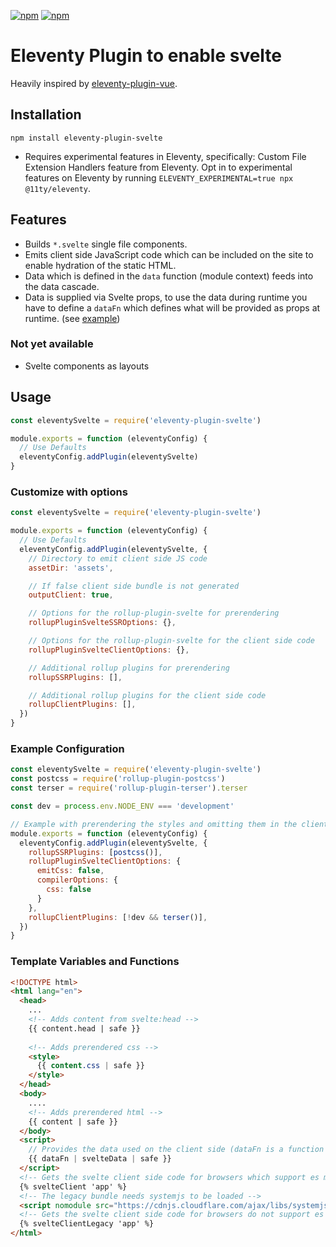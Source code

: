 [![npm](https://img.shields.io/npm/dw/eleventy-plugin-svelte)](https://www.npmjs.com/package/eleventy-plugin-svelte)
[![npm](https://img.shields.io/npm/v/eleventy-plugin-svelte)](https://www.npmjs.com/package/eleventy-plugin-svelte)

# Eleventy Plugin to enable svelte

Heavily inspired by [eleventy-plugin-vue](https://github.com/11ty/eleventy-plugin-vue).

## Installation

`npm install eleventy-plugin-svelte`

- Requires experimental features in Eleventy, specifically: Custom File Extension Handlers feature from Eleventy. Opt in to experimental features on Eleventy by running `ELEVENTY_EXPERIMENTAL=true npx @11ty/eleventy`.

## Features

- Builds `*.svelte` single file components.
- Emits client side JavaScript code which can be included on the site to enable hydration of the static HTML.
- Data which is defined in the `data` function (module context) feeds into the data cascade.
- Data is supplied via Svelte props, to use the data during runtime you have to define a `dataFn` which defines what will be provided as props at runtime. (see [example](example))

### Not yet available

- Svelte components as layouts

## Usage

```js
const eleventySvelte = require('eleventy-plugin-svelte')

module.exports = function (eleventyConfig) {
  // Use Defaults
  eleventyConfig.addPlugin(eleventySvelte)
}
```

### Customize with options

```js
const eleventySvelte = require('eleventy-plugin-svelte')

module.exports = function (eleventyConfig) {
  // Use Defaults
  eleventyConfig.addPlugin(eleventySvelte, {
    // Directory to emit client side JS code
    assetDir: 'assets',

    // If false client side bundle is not generated
    outputClient: true,

    // Options for the rollup-plugin-svelte for prerendering
    rollupPluginSvelteSSROptions: {},

    // Options for the rollup-plugin-svelte for the client side code
    rollupPluginSvelteClientOptions: {},

    // Additional rollup plugins for prerendering
    rollupSSRPlugins: [],

    // Additional rollup plugins for the client side code
    rollupClientPlugins: [],
  })
}
```

### Example Configuration

```js
const eleventySvelte = require('eleventy-plugin-svelte')
const postcss = require('rollup-plugin-postcss')
const terser = require('rollup-plugin-terser').terser

const dev = process.env.NODE_ENV === 'development'

// Example with prerendering the styles and omitting them in the client bundle.
module.exports = function (eleventyConfig) {
  eleventyConfig.addPlugin(eleventySvelte, {
    rollupSSRPlugins: [postcss()],
    rollupPluginSvelteClientOptions: {
      emitCss: false,
      compilerOptions: {
        css: false
      }
    },
    rollupClientPlugins: [!dev && terser()],
  })
}
```

### Template Variables and Functions

```html
<!DOCTYPE html>
<html lang="en">
  <head>
    ...
    <!-- Adds content from svelte:head -->
    {{ content.head | safe }}
    
    <!-- Adds prerendered css -->
    <style>
      {{ content.css | safe }}
    </style>
  </head>
  <body>
    ....
    <!-- Adds prerendered html -->
    {{ content | safe }}  
  </body>
  <script>
    // Provides the data used on the client side (dataFn is a function defining the used data)
    {{ dataFn | svelteData | safe }}
  </script>
  <!-- Gets the svelte client side code for browsers which support es modules ("app" is the id of the HTMLElement the app is going to mount on) -->
  {% svelteClient 'app' %}
  <!-- The legacy bundle needs systemjs to be loaded -->
  <script nomodule src="https://cdnjs.cloudflare.com/ajax/libs/systemjs/6.3.2/s.min.js"></script>
  <!-- Gets the svelte client side code for browsers do not support es modules ("app" is the id of the HTMLElement the app is going to mount on) -->
  {% svelteClientLegacy 'app' %}
</html>
```
